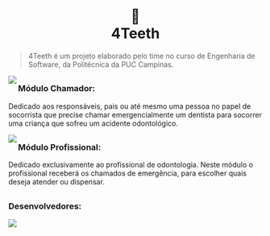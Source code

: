 <h1 align="center">
🦷<br>4Teeth
</h1>
  
   > 4Teeth é um projeto elaborado pelo time no curso de Engenharia de Software, da Politécnica da PUC Campinas. 
   
   <a target="_blank"><img align="left" src="https://skillicons.dev/icons?i=flutter"></a>
       
  ## 
  
   ### Módulo Chamador:
   Dedicado aos responsáveis, pais ou até mesmo uma pessoa no papel de socorrista que precise chamar emergencialmente um dentista para socorrer uma criança que sofreu um acidente odontológico. 

  <a target="_blank"><img align="left" src="https://skillicons.dev/icons?i=kotlin"></a>
       
  ##
 
  ### Módulo Profissional:
  Dedicado exclusivamente ao profissional de odontologia. Neste módulo o profissional receberá os chamados de emergência, para escolher quais deseja atender ou dispensar.
  
  ##
  
   ### Desenvolvedores:  
   <a href="https://github.com/EhoTavas/4Teeth/graphs/contributors">
  <img src="https://contrib.rocks/image?repo=EhoTavas/4Teeth" />
</a>

